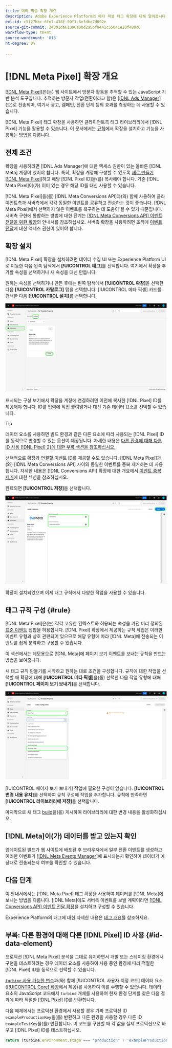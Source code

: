 ```yaml
---
title: 메타 픽셀 확장 개요
description: Adobe Experience Platform의 메타 픽셀 태그 확장에 대해 알아봅니다.
exl-id: c5127bbc-6fe7-438f-99f1-6efdbe7d092e
source-git-commit: 24001da61306a00d295bf9441c55041e20f488c0
workflow-type: tm+mt
source-wordcount: '818'
ht-degree: 0%

---
```


# [!DNL Meta Pixel] 확장 개요

[[!DNL Meta Pixel]](https://developers.facebook.com/docs/meta-pixel/)은(는) 웹 사이트에서 방문자 활동을 추적할 수 있는 JavaScript 기반 분석 도구입니다. 추적하는 방문자 작업(전환이라고 함)은 [[!DNL Ads Manager]](https://www.facebook.com/business/tools/ads-manager)(으)로 전송되며, 여기서 광고, 캠페인, 전환 단계 등의 효과를 측정하는 데 사용할 수 있습니다.

[!DNL Meta Pixel] 태그 확장을 사용하면 클라이언트측 태그 라이브러리에서 [!DNL Pixel] 기능을 활용할 수 있습니다. 이 문서에서는 [규칙](../../../ui/managing-resources/rules.md)에서 확장을 설치하고 기능을 사용하는 방법을 다룹니다.

## 전제 조건

확장을 사용하려면 [!DNL Ads Manager]에 대한 액세스 권한이 있는 올바른 [!DNL Meta] 계정이 있어야 합니다. 특히, 확장을 계정에 구성할 수 있도록 [새로 만들기 [!DNL Meta Pixel]](https://www.facebook.com/business/help/952192354843755)하고 해당 [!DNL Pixel ID]을(를) 복사해야 합니다. 기존 [!DNL Meta Pixel]이(가) 이미 있는 경우 해당 ID를 대신 사용할 수 있습니다.

[!DNL Meta Pixel]을(를) [!DNL Meta Conversions API]과(와) 함께 사용하여 클라이언트측과 서버측에서 각각 동일한 이벤트를 공유하고 전송하는 것이 좋습니다. [!DNL Meta Pixel]에서 선택하지 않은 이벤트를 복구하는 데 도움이 될 수 있기 때문입니다. 서버측 구현에 통합하는 방법에 대한 단계는 [[!DNL Meta Conversions API] 이벤트 전달을 위한 확장](../../client/meta/overview.md)의 안내서를 참조하십시오. 서버측 확장을 사용하려면 조직에 [이벤트 전달](../../../ui/event-forwarding/overview.md)에 대한 액세스 권한이 있어야 합니다.

## 확장 설치

[!DNL Meta Pixel] 확장을 설치하려면 데이터 수집 UI 또는 Experience Platform UI로 이동한 다음 왼쪽 탐색에서 **[!UICONTROL 태그]**&#x200B;를 선택합니다. 여기에서 확장을 추가할 속성을 선택하거나 새 속성을 대신 만듭니다.

원하는 속성을 선택하거나 만든 후에는 왼쪽 탐색에서 **[!UICONTROL 확장]**&#x200B;을 선택한 다음 **[!UICONTROL 카탈로그]** 탭을 선택합니다. [!UICONTROL 메타 픽셀] 카드를 검색한 다음 **[!UICONTROL 설치]**&#x200B;를 선택합니다.

![데이터 수집 UI에서 [!UICONTROL Meta Pixel] 확장에 대해 [!UICONTROL 설치] 단추가 선택되어 있습니다.](../../../images/extensions/client/meta/install.png)

표시되는 구성 보기에서 확장을 계정에 연결하려면 이전에 복사한 [!DNL Pixel] ID를 제공해야 합니다. ID를 입력에 직접 붙여넣거나 대신 기존 데이터 요소를 선택할 수 있습니다.

>[!TIP]
>
>데이터 요소를 사용하면 빌드 환경과 같은 다른 요소에 따라 사용되는 [!DNL Pixel] ID를 동적으로 변경할 수 있는 옵션이 제공됩니다. 자세한 내용은 [다른 환경에 대해 다른 ID 사용 [!DNL Pixel] 2}에 대한 부록 섹션을 참조하십시오.](#id-data-element)

선택적으로 확장과 연결할 이벤트 ID를 제공할 수도 있습니다. [!DNL Meta Pixel]과(와) [!DNL Meta Conversions API] 사이의 동일한 이벤트를 중복 제거하는 데 사용됩니다. 자세한 내용은 [!DNL Conversions API] 확장에 대한 개요에서 [이벤트 중복 제거](../../server/meta/overview.md#event-deduplication)에 대한 섹션을 참조하십시오.

완료되면 **[!UICONTROL 저장]**&#x200B;을 선택합니다.

![확장 구성 보기에서 데이터 요소로 제공된 [!DNL Pixel] ID입니다.](../../../images/extensions/client/meta/configure.png)

확장이 설치되었으며 이제 태그 규칙에서 다양한 작업을 사용할 수 있습니다.

## 태그 규칙 구성 {#rule}

[!DNL Meta Pixel]은(는) 각각 고유한 컨텍스트와 허용되는 속성을 가진 미리 정의된 [표준 이벤트](https://www.facebook.com/business/help/402791146561655) 집합을 허용합니다. [!DNL Pixel] 확장에서 제공하는 규칙 작업은 이러한 이벤트 유형과 상호 관련되어 있으므로 해당 유형에 따라 [!DNL Meta]에 전송되는 이벤트를 쉽게 분류하고 구성할 수 있습니다.

이 섹션에서는 데모용으로 [!DNL Meta]에 페이지 보기 이벤트를 보내는 규칙을 만드는 방법을 보여줍니다.

새 태그 규칙 만들기를 시작하고 원하는 대로 조건을 구성합니다. 규칙에 대한 작업을 선택할 때 확장에 대해 **[!UICONTROL 메타 픽셀]**&#x200B;을(를) 선택한 다음 작업 유형에 대해 **[!UICONTROL 페이지 보기 보내기]**&#x200B;를 선택합니다.

![데이터 수집 UI에서 규칙에 대해 [!UICONTROL 페이지 보기 보내기] 작업 유형을 선택하고 있습니다.](../../../images/extensions/client/meta/select-action.png)

[!UICONTROL 페이지 보기 보내기] 작업에 필요한 구성이 없습니다. **[!UICONTROL 변경 내용 유지]**&#x200B;를 선택하여 규칙 구성에 작업을 추가합니다. 규칙에 만족하면 **[!UICONTROL 라이브러리에 저장]**&#x200B;을 선택합니다.

마지막으로 새 태그 [build](../../../ui/publishing/builds.md)을(를) 게시하여 라이브러리에 대한 변경 내용을 활성화하십시오.

## [!DNL Meta]이(가) 데이터를 받고 있는지 확인

업데이트된 빌드가 웹 사이트에 배포된 후 브라우저에서 일부 전환 이벤트를 생성하고 이러한 이벤트가 [[!DNL Meta Events Manager]](https://www.facebook.com/business/help/898185560232180)에 표시되는지 확인하여 데이터가 예상대로 전송되는지 여부를 확인할 수 있습니다.

## 다음 단계

이 안내서에서는 [!DNL Meta Pixel] 태그 확장을 사용하여 데이터를 [!DNL Meta]에 보내는 방법을 다룹니다. [!DNL Meta]에도 서버측 이벤트를 보낼 계획이라면 [[!DNL Conversions API] 이벤트 전달 확장](../../server/meta/overview.md)을 설치하고 구성할 수 있습니다.

Experience Platform의 태그에 대한 자세한 내용은 [태그 개요](../../../home.md)를 참조하세요.

## 부록: 다른 환경에 대해 다른 [!DNL Pixel] ID 사용 {#id-data-element}

프로덕션 [!DNL Meta Pixel] 분석을 그대로 유지하면서 개발 또는 스테이징 환경에서 구현을 테스트하려는 경우 데이터 요소를 사용하여 사용 중인 환경에 따라 적절한 [!DNL Pixel] ID를 동적으로 선택할 수 있습니다.

[`turbine` 사용 가능한 변수](../../../extension-dev/turbine.md)과(와) 함께 [!UICONTROL 사용자 지정 코드] 데이터 요소([[!UICONTROL Core] 확장](../core/overview.md)에서 제공)를 사용하여 이를 수행할 수 있습니다. 데이터 요소의 JavaScript 코드에서 `turbine` 개체를 사용하여 현재 환경 단계를 찾은 다음 결과에 따라 적절한 [!DNL Pixel] ID를 반환합니다.

다음 예제에서는 프로덕션 환경에서 사용할 경우 가짜 프로덕션 ID `exampleProductionKey`을(를) 반환하고 다른 환경을 사용할 경우 다른 ID `exampleTestKey`을(를) 반환합니다. 이 코드를 구현할 때 각 값을 실제 프로덕션으로 바꾸고 [!DNL Pixel] ID를 테스트하십시오.

```js
return (turbine.environment.stage === "production" ? 'exampleProductionKey' : 'exampleTestKey');
```
